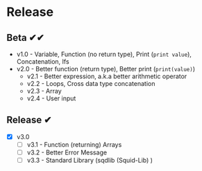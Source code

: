 # Release

## Beta ✔✔

- v1.0 - Variable, Function (no return type), Print (`print value`), Concatenation, Ifs
- v2.0 - Better function (return type), Better print (`print(value)`)
  - v2.1 - Better expression, a.k.a better arithmetic operator
  - v2.2 - Loops, Cross data type concatenation
  - v2.3 - Array
  - v2.4 - User input

## Release ✔

- [x] v3.0
  - [ ] v3.1 - Function (returning) Arrays
  - [ ] v3.2 - Better Error Message
  - [ ] v3.3 - Standard Library (sqdlib (Squid-Lib) )